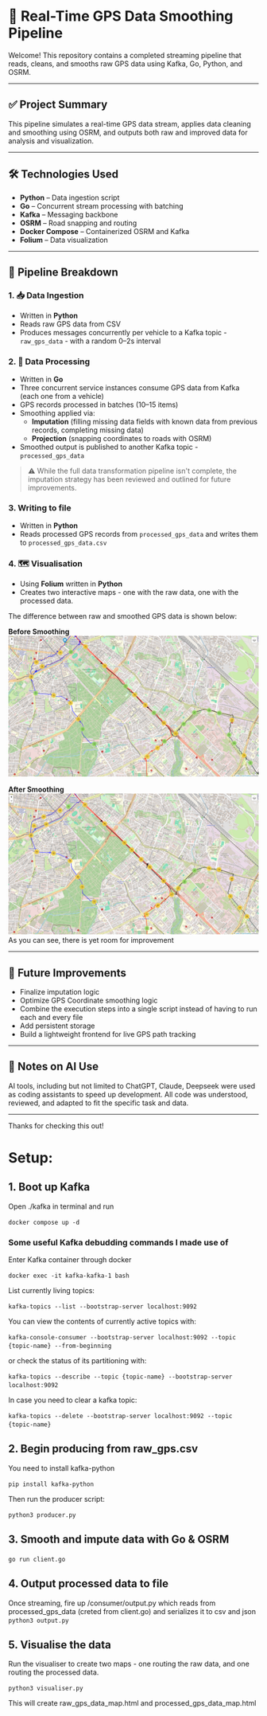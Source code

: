 # 🚦 Real-Time GPS Data Smoothing Pipeline

Welcome! This repository contains a completed streaming pipeline that reads, cleans, and smooths raw GPS data using Kafka, Go, Python, and OSRM.

---

## ✅ Project Summary

This pipeline simulates a real-time GPS data stream, applies data cleaning and smoothing using OSRM, and outputs both raw and improved data for analysis and visualization.

---

## 🛠️ Technologies Used

- **Python** – Data ingestion script
- **Go** – Concurrent stream processing with batching
- **Kafka** – Messaging backbone
- **OSRM** – Road snapping and routing
- **Docker Compose** – Containerized OSRM and Kafka
- **Folium** – Data visualization

---

## 🔁 Pipeline Breakdown

### 1. 📥 Data Ingestion

- Written in **Python**
- Reads raw GPS data from CSV
- Produces messages concurrently per vehicle to a Kafka topic - ```raw_gps_data``` - with a random 0–2s interval

### 2. 🔄 Data Processing

- Written in **Go**
- Three concurrent service instances consume GPS data from Kafka (each one from a vehicle)
- GPS records processed in batches (10–15 items)
- Smoothing applied via:
  - **Imputation** (filling missing data fields with known data from previous records, completing missing data)
  - **Projection** (snapping coordinates to roads with OSRM)
- Smoothed output is published to another Kafka topic - ```processed_gps_data```

> ⚠️ While the full data transformation pipeline isn't complete, the imputation strategy has been reviewed and outlined for future improvements.

### 3. Writing to file
- Written in **Python**
- Reads processed GPS records from ```processed_gps_data``` and writes them to ```processed_gps_data.csv```

### 4. 🗺️ Visualisation

- Using **Folium** written in **Python**
- Creates two interactive maps - one with the raw data, one with the processed data.

The difference between raw and smoothed GPS data is shown below:

**Before Smoothing**  
![Before](./images/before.png)

**After Smoothing**  
![After](./images/after.png)
As you can see, there is yet room for improvement

---

## 🚧 Future Improvements

- Finalize imputation logic
- Optimize GPS Coordinate smoothing logic
- Combine the execution steps into a single script instead of having to run each and every file
- Add persistent storage
- Build a lightweight frontend for live GPS path tracking

---

## 🤖 Notes on AI Use

AI tools, including but not limited to ChatGPT, Claude, Deepseek were used as coding assistants to speed up development. All code was understood, reviewed, and adapted to fit the specific task and data.

---

Thanks for checking this out!



# Setup:

## 1. Boot up Kafka



Open ./kafka in terminal and run

```docker compose up -d```

### Some useful Kafka debudding commands I made use of
Enter Kafka container through docker

```docker exec -it kafka-kafka-1 bash```

List currently living topics:

```kafka-topics --list --bootstrap-server localhost:9092```

You can view the contents of currently active topics with:

```kafka-console-consumer --bootstrap-server localhost:9092 --topic {topic-name} --from-beginning```

or check the status of its partitioning with:

```kafka-topics --describe --topic {topic-name} --bootstrap-server localhost:9092```

In case you need to clear a kafka topic:

```kafka-topics --delete --bootstrap-server localhost:9092 --topic {topic-name}```


## 2. Begin producing from raw_gps.csv

You need to install kafka-python

```pip install kafka-python```

Then run the producer script:

```python3 producer.py```

## 3. Smooth and impute data with Go & OSRM
```go run client.go```

## 4. Output processed data to file 
Once streaming, fire up /consumer/output.py which reads from processed_gps_data (creted from client.go) and serializes it to csv and json
``python3 output.py``

## 5. Visualise the data
Run the visualiser to create two maps - one routing the raw data, and one routing the processed data.

```python3 visualiser.py```
 
This will create raw_gps_data_map.html and processed_gps_data_map.html


